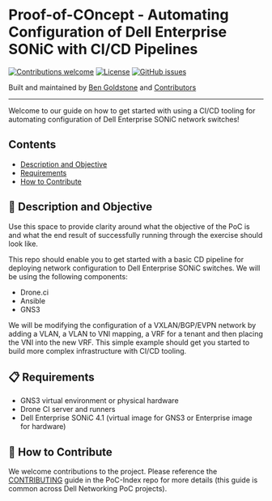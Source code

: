 # Proof-of-COncept - Automating Configuration of Dell Enterprise SONiC with CI/CD Pipelines


[![Contributions welcome](https://img.shields.io/badge/contributions-welcome-orange.svg)](#-how-to-contribute)
[![License](https://img.shields.io/badge/license-MIT-blue.svg)](https://github.com/Dell-Networking/PoC-DES-CICD-Intro/blob/main/LICENSE.md)
[![GitHub issues](https://img.shields.io/github/issues/Dell-Networking/PoC-DES-CICD-Intro)](https://github.com/Dell-Networking/PoC-DES-CICD-Intro/issues)

Built and maintained by [Ben Goldstone](https://github.com/benjamingoldstone/) and [Contributors](https://github.com/Dell-Networking/PoC-DES-CICD-Intro/graphs/contributors)

------------------

Welcome to our guide on how to get started with using a CI/CD tooling for automating configuration of Dell Enterprise SONiC network switches!

## Contents

- [Description and Objective](#-description-and-objective)
- [Requirements](#-requirements)
- [How to Contribute](#-how-to-contribute)


## 🚀 Description and Objective

Use this space to provide clarity around what the objective of the PoC is and what the end result of successfully running through the exercise should look like.

This repo should enable you to get started with a basic CD pipeline for deploying network configuration to Dell Enterprise SONiC switches. We will be using the following components:

  * Drone.ci
  * Ansible
  * GNS3

We will be modifying the configuration of a VXLAN/BGP/EVPN network by adding a VLAN, a VLAN to VNI mapping, a VRF for a tenant and then placing the VNI into the new VRF. This simple example should get you started to build more complex infrastructure with CI/CD tooling.  


## 📋 Requirements

  * GNS3 virtual environment or physical hardware
  * Drone CI server and runners
  * Dell Enterprise SONiC 4.1 (virtual image for GNS3 or Enterprise image for hardware)


## 👏 How to Contribute

We welcome contributions to the project. Please reference the [CONTRIBUTING](https://github.com/Dell-Networking/PoC-Index/blob/main/CONTRIBUTING.md) guide in the PoC-Index repo for more details (this guide is common across Dell Networking PoC projects).



